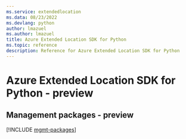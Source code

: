 ```yaml
---
ms.service: extendedlocation
ms.data: 08/23/2022
ms.devlang: python
author: lmazuel
ms.author: lmazuel
title: Azure Extended Location SDK for Python
ms.topic: reference
description: Reference for Azure Extended Location SDK for Python
---
```

# Azure Extended Location SDK for Python - preview

## Management packages - preview
[!INCLUDE [mgmt-packages](extended-location-mgmt-index.md)]